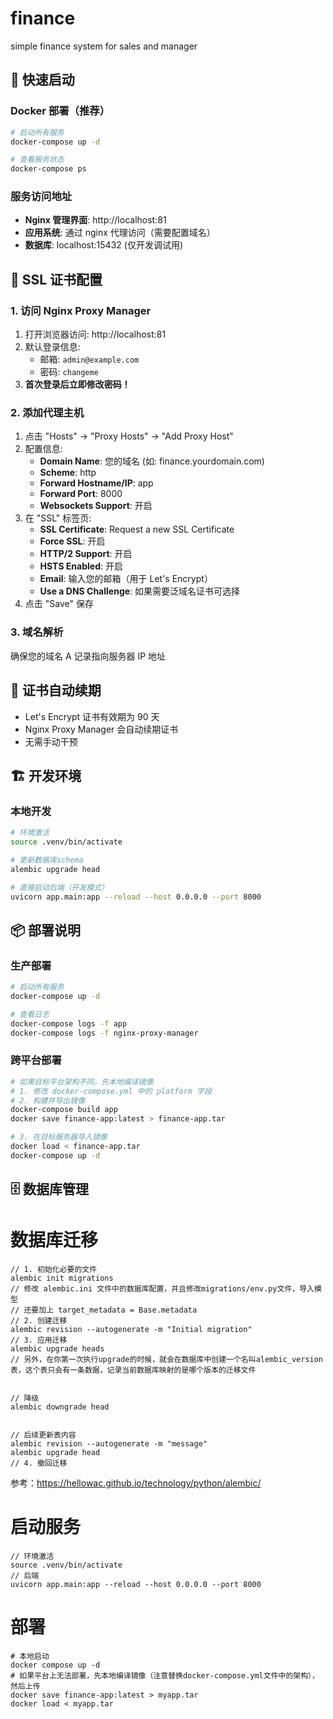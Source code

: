 # finance
simple finance system for sales and manager

## 🚀 快速启动

### Docker 部署（推荐）
```bash
# 启动所有服务
docker-compose up -d

# 查看服务状态
docker-compose ps
```

### 服务访问地址
- **Nginx 管理界面**: http://localhost:81
- **应用系统**: 通过 nginx 代理访问（需要配置域名）
- **数据库**: localhost:15432 (仅开发调试用)

## 🔐 SSL 证书配置

### 1. 访问 Nginx Proxy Manager
1. 打开浏览器访问: http://localhost:81
2. 默认登录信息:
   - 邮箱: `admin@example.com`  
   - 密码: `changeme`
3. **首次登录后立即修改密码！**

### 2. 添加代理主机
1. 点击 "Hosts" → "Proxy Hosts" → "Add Proxy Host"
2. 配置信息:
   - **Domain Name**: 您的域名 (如: finance.yourdomain.com)
   - **Scheme**: http
   - **Forward Hostname/IP**: app
   - **Forward Port**: 8000
   - **Websockets Support**: 开启
3. 在 "SSL" 标签页:
   - **SSL Certificate**: Request a new SSL Certificate
   - **Force SSL**: 开启
   - **HTTP/2 Support**: 开启
   - **HSTS Enabled**: 开启
   - **Email**: 输入您的邮箱（用于 Let's Encrypt）
   - **Use a DNS Challenge**: 如果需要泛域名证书可选择
4. 点击 "Save" 保存

### 3. 域名解析
确保您的域名 A 记录指向服务器 IP 地址

## 🔄 证书自动续期
- Let's Encrypt 证书有效期为 90 天
- Nginx Proxy Manager 会自动续期证书
- 无需手动干预

## 🏗️ 开发环境

### 本地开发
```bash
# 环境激活
source .venv/bin/activate

# 更新数据库schema
alembic upgrade head

# 直接启动后端（开发模式）
uvicorn app.main:app --reload --host 0.0.0.0 --port 8000
```

## 📦 部署说明

### 生产部署
```bash
# 启动所有服务
docker-compose up -d

# 查看日志
docker-compose logs -f app
docker-compose logs -f nginx-proxy-manager
```

### 跨平台部署
```bash
# 如果目标平台架构不同，先本地编译镜像
# 1. 修改 docker-compose.yml 中的 platform 字段
# 2. 构建并导出镜像
docker-compose build app
docker save finance-app:latest > finance-app.tar

# 3. 在目标服务器导入镜像
docker load < finance-app.tar  
docker-compose up -d
```

## 🗄️ 数据库管理

# 数据库迁移
```
// 1. 初始化必要的文件
alembic init migrations
// 修改 alembic.ini 文件中的数据库配置，并且修改migrations/env.py文件，导入模型
// 还要加上 target_metadata = Base.metadata
// 2. 创建迁移
alembic revision --autogenerate -m "Initial migration"
// 3. 应用迁移
alembic upgrade heads
// 另外，在你第一次执行upgrade的时候，就会在数据库中创建一个名叫alembic_version表，这个表只会有一条数据，记录当前数据库映射的是哪个版本的迁移文件


// 降级
alembic downgrade head


// 后续更新表内容
alembic revision --autogenerate -m "message"
alembic upgrade head
// 4. 撤回迁移

```
参考：https://hellowac.github.io/technology/python/alembic/


# 启动服务
```
// 环境激活
source .venv/bin/activate
// 后端
uvicorn app.main:app --reload --host 0.0.0.0 --port 8000
```

# 部署
```
# 本地启动
docker compose up -d
# 如果平台上无法部署，先本地编译镜像（注意替换docker-compose.yml文件中的架构），然后上传
docker save finance-app:latest > myapp.tar
docker load < myapp.tar  
```